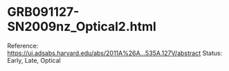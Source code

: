 # GRB091127-SN2009nz_Optical2.html

Reference: https://ui.adsabs.harvard.edu/abs/2011A%26A...535A.127V/abstract
Status: Early, Late, Optical